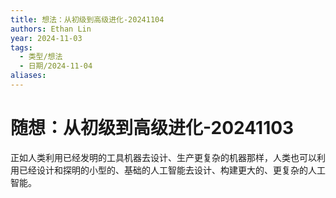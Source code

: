 ```yaml
---
title: 想法：从初级到高级进化-20241104
authors: Ethan Lin
year: 2024-11-03
tags:
  - 类型/想法
  - 日期/2024-11-04
aliases:
---
```

# 随想：从初级到高级进化-20241103

正如人类利用已经发明的工具机器去设计、生产更复杂的机器那样，人类也可以利用已经设计和探明的小型的、基础的人工智能去设计、构建更大的、更复杂的人工智能。


